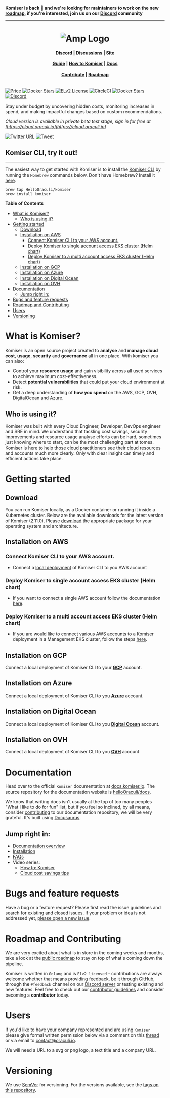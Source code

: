 **Komiser is back 🎉 and we're looking for maintainers to work on the new [roadmap](https://oraculi.canny.io/), if you're interested, join us on our <a href="https://discord.oraculi.io">Discord</a> community**

---

<h1 align="center"><img src="https://cdn.komiser.io/images/komiser-readme.banner.png" alt="Amp Logo"></h1>

<h4 align="center">
    <a href="https://discord.oraculi.io">Discord</a> |
    <a href="https://github.com/mlabouardy/komiser/discussions">Discussions</a> |
    <a href="https://komiser.io/">Site</a><br/><br/>
    <a href="https://docs.komiser.io/">Guide</a> |
    <a href="https://docs.komiser.io/docs/docs/how-to-komiser/alerts">How to Komiser</a> |
    <a href="https://docs.komiser.io/docs/intro">Docs</a><br/><br/>
    <a href="https://docs.komiser.io/docs/introduction/contribute">Contribute</a> | 
    <a href="https://roadmap.oraculi.io">Roadmap</a><br/><br/>
</h4>

[![Price](https://img.shields.io/badge/price-FREE-0098f7.svg)](https://github.com/mlabouardy/komiser/blob/master/LICENSE) [![Docker Stars](https://img.shields.io/docker/pulls/mlabouardy/komiser.svg)](https://hub.docker.com/r/mlabouardy/komiser) 
[![ELv2 License](https://img.shields.io/badge/license-ELv2-green)](LICENSE) [![CircleCI](https://circleci.com/gh/HelloOraculi/komiser/tree/master.svg?style=svg&circle-token=d35b1c7447995e60909b24fd316fef0988e76bc8)](https://circleci.com/gh/mlabouardy/komiser/tree/master) [![Docker Stars](https://img.shields.io/github/issues/mlabouardy/komiser.svg)](https://github.com/mlabouardy/komiser/issues) [![Discord](https://badgen.net/badge/icon/discord?icon=discord&label)](https://discord.oraculi.io/)

Stay under budget by uncovering hidden costs, monitoring increases in spend, and making impactful changes based on custom recommendations.

*Cloud version is available in private beta test stage, sign in for free at [https://cloud.oraculi.io](https://cloud.oraculi.io)*

[![Twitter URL](https://img.shields.io/twitter/url/https/twitter.com/fold_left.svg?style=social&label=Follow%20%40Komiser)](https://twitter.com/komiseree) [![Tweet](https://img.shields.io/twitter/url/http/shields.io.svg?style=social)](https://twitter.com/intent/tweet?text=Optimize%20Cost%20and%20Security%20on%20AWS&url=https://github.com/mlabouardy/komiser&via=mlabouardy&hashtags=komiser,aws,gcp,cloud,serverless,devops) 

## Komiser CLI, try it out!
---
The easiest way to get started with Komiser is to install the [Komiser CLI](https://docs.komiser.io/docs/overview/introduction/getting-started) by running the `Homebrew` commands below. Don't have Homebrew? Install it [here](https://docs.brew.sh/Installation).

```
brew tap HelloOraculi/komiser
brew install komiser
```

<!-- START doctoc generated TOC please keep comment here to allow auto update -->
<!-- DON'T EDIT THIS SECTION, INSTEAD RE-RUN doctoc TO UPDATE -->
**Table of Contents**

- [What is Komiser?](#what-is-komiser)
  - [Who is using it?](#who-is-using-it)
- [Getting started](#getting-started)
  - [Download](#download)
  - [Installation on AWS](#installation-on-aws)
    - [Connect Komiser CLI to your AWS account.](#connect-komiser-cli-to-your-aws-account)
    - [Deploy Komiser to single account access EKS cluster (Helm chart)](#deploy-komiser-to-single-account-access-eks-cluster-helm-chart)
    - [Deploy Komiser to a multi account access EKS cluster (Helm chart)](#deploy-komiser-to-a-multi-account-access-eks-cluster-helm-chart)
  - [Installation on GCP](#installation-on-gcp)
  - [Installation on Azure](#installation-on-azure)
  - [Installation on Digital Ocean](#installation-on-digital-ocean)
  - [Installation on OVH](#installation-on-ovh)
- [Documentation](#documentation)
  - [Jump right in:](#jump-right-in)
- [Bugs and feature requests](#bugs-and-feature-requests)
- [Roadmap and Contributing](#roadmap-and-contributing)
- [Users](#users)
- [Versioning](#versioning)

<!-- END doctoc generated TOC please keep comment here to allow auto update -->

# What is Komiser?
Komiser is an open source project created to **analyse** and **manage cloud cost**, **usage**, **security** and **governance** all in one place. With komiser you can also: 
* Control your **resource usage** and gain visibility across all used services to achieve maximum cost-effectiveness.
* Detect **potential vulnerabilities** that could put your cloud environment at risk.
* Get a deep understanding of **how you spend** on the AWS, GCP, OVH, DigitalOcean and Azure.

## Who is using it?
Komiser was built with every Cloud Engineer, Developer, DevOps engineer and SRE in mind. We understand that tackling cost savings, security improvements and resource usage analyse efforts can be hard, sometimes just knowing where to start, can be the most challenging part at tomes. Komiser is here to help those cloud practitioners see their cloud resources and accounts much more clearly. Only with clear insight can timely and efficient actions take place.

# Getting started

## Download

You can run Komiser locally, as a Docker container or running it inside a Kubernetes cluster.
Below are the available downloads for the latest version of Komiser (2.11.0). Please [download](https://docs.komiser.io/docs/overview/introduction/getting-started) the appropriate package for your operating system and architecture. 

## Installation on AWS

### Connect Komiser CLI to your AWS account. 
* Connect a [local deployment](https://docs.komiser.io/docs/Cloud%20Providers/aws#local-komiser-cli-single-account) of Komiser CLI to you AWS account

### Deploy Komiser to single account access EKS cluster (Helm chart)
* If you want to connect a single AWS account follow the documentation [here](https://docs.komiser.io/docs/Cloud%20Providers/aws#eks-installation-single-account).

### Deploy Komiser to a multi account access EKS cluster (Helm chart)
* If you are would like to connect various AWS accounts to a Komiser deployment in a Management EKS cluster, follow the steps [here](https://docs.komiser.io/docs/Cloud%20Providers/aws#multiple-account-eks-helm-chart-installation).

## Installation on GCP 

Connect a local deployment of Komiser CLI to your [**GCP**](https://docs.komiser.io/docs/Cloud%20Providers/gcp) account.

## Installation on Azure

Connect a local deployment of Komiser CLI to you [**Azure**](https://docs.komiser.io/docs/Cloud%20Providers/azure) account.

## Installation on Digital Ocean

Connect a local deployment of Komiser CLI to you [**Digital Ocean**](https://docs.komiser.io/docs/Cloud%20Providers/digital-ocean) account.

## Installation on OVH

Connect a local deployment of Komiser CLI to you [**OVH**](https://docs.komiser.io/docs/Cloud%20Providers/ovh) account

# Documentation

Head over to the official `Komiser` documentation at [docs.komiser.io](https://docs.komiser.io). The source repository for the documentation website is [helloOraculi/docs](https://github.com/helloOraculi/docs). 

We know that writing docs isn't usually at the top of too many peoples "What I like to do for fun" list, but if you feel so inclined, by all means, consider [contributing](https://docs.komiser.io/docs/introduction/contribute) to our documentation repository, we will be very grateful. It's built using [Docusaurus](https://docusaurus.io/). 

## Jump right in:
* [Documentation overview](https://docs.komiser.io/docs/intro)
* [Installation](https://docs.komiser.io/docs/overview/introduction/getting-started)
* [FAQs](https://docs.komiser.io/docs/FAQ/)
* Video series:
    * [How to: Komiser](https://docs.komiser.io/docs/docs/how-to-komiser/alerts)
    * [Cloud cost savings tips](https://docs.komiser.io/docs/Quickstarts/overview)

# Bugs and feature requests

Have a bug or a feature request? Please first read the issue guidelines and search for existing and closed issues. If your problem or idea is not addressed yet, [please open a new issue](https://github.com/mlabouardy/komiser/issues/new).

# Roadmap and Contributing

We are very excited about what is in store in the coming weeks and months, take a look at the [public roadmap](https://oraculi.canny.io/) to stay on top of what's coming down the pipeline. 

Komiser is written in `Golang` and is `Elv2 licensed` - contributions are always welcome whether that means providing feedback, be it through GitHub, through the `#feedback` channel on our [Discord server](https://discord.oraculi.io) or testing existing and new features. Feel free to check out our [contributor guidelines](./CONTRIBUTING.md) and consider becoming a **contributor** today. 

# Users

If you'd like to have your company represented and are using `Komiser` please give formal written permission below via a comment on this [thread](https://github.com/mlabouardy/komiser/issues/76) or via email to contact@oraculi.io.

We will need a URL to a svg or png logo, a text title and a company URL.

# Versioning

We use [SemVer](http://semver.org/) for versioning. For the versions available, see the [tags on this repository](https://github.com/mlabouardy/komiser/tags). 

